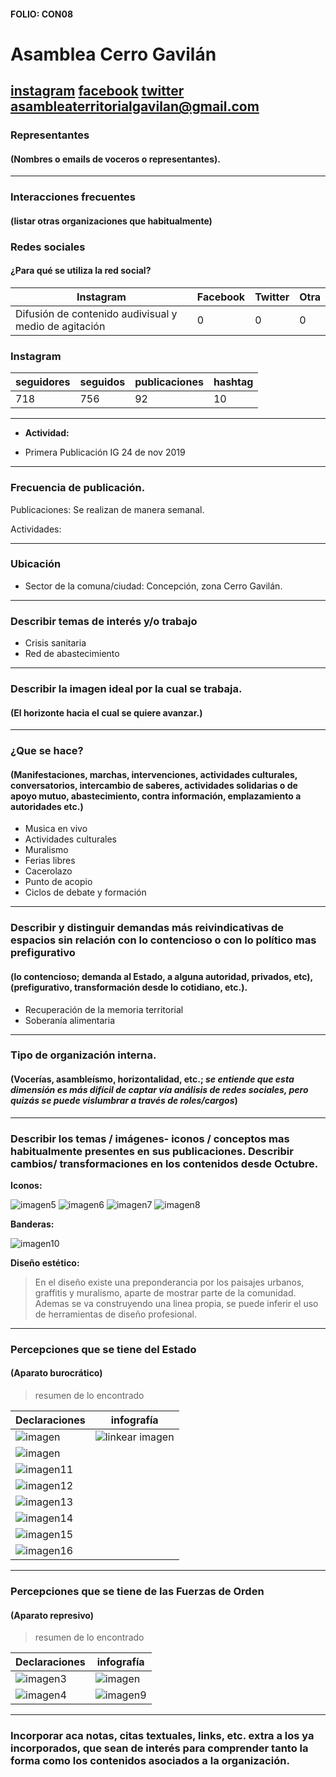 #### FOLIO: CON08
# Asamblea Cerro Gavilán 

[instagram](https://www.instagram.com/asamblea_cerrogavilan/)
[facebook](https://www.facebook.com/AsambleaCerroGavilan)
[twitter]()
<asambleaterritorialgavilan@gmail.com>
---

### Representantes
#### (Nombres o emails de voceros o representantes).

---
### Interacciones frecuentes
#### (listar otras organizaciones que habitualmente)

### Redes sociales
#### ¿Para qué se utiliza la red social?
| Instagram | Facebook | Twitter | Otra 
|---|---|---|---|
|Difusión de contenido audivisual y medio de agitación|0|0|0|

### **Instagram**
| seguidores | seguidos | publicaciones | hashtag |
|---|---|---|---|
|718|756|92|10|

---

* **Actividad:**    

* Primera Publicación IG 24 de nov 2019

---
### Frecuencia de publicación.

Publicaciones: Se realizan de manera semanal. 

Actividades:

---
### Ubicación
* Sector de la comuna/ciudad: Concepción, zona Cerro Gavilán. 

---
### Describir temas de interés y/o trabajo

* Crisis sanitaria 
* Red de abastecimiento 

---
### Describir la imagen ideal por la cual se trabaja.
#### (El horizonte hacia el cual se quiere avanzar.)

---
### ¿Que se hace?
#### (Manifestaciones, marchas, intervenciones, actividades culturales, conversatorios, intercambio de saberes, actividades solidarias o de apoyo mutuo, abastecimiento, contra información, emplazamiento a autoridades etc.)

* Musica en vivo
* Actividades culturales
* Muralismo
* Ferias libres 
* Cacerolazo
* Punto de acopio
* Ciclos de debate y formación

---
### Describir y distinguir demandas más reivindicativas de espacios sin relación con lo contencioso o con lo político mas prefigurativo
#### (lo contencioso; demanda al Estado, a alguna autoridad, privados, etc), (prefigurativo, transformación desde lo cotidiano, etc.).

* Recuperación de la memoria territorial 
* Soberanía alimentaria 

---
### Tipo de organización interna.
#### (Vocerías, asambleísmo, horizontalidad, etc.; *se entiende que esta dimensión es más difícil de captar vía análisis de redes sociales, pero quizás se puede vislumbrar a través de roles/cargos*)

---
### Describir los temas / imágenes- iconos / conceptos mas habitualmente presentes en sus publicaciones. Describir cambios/ transformaciones en los contenidos desde Octubre.

**Iconos:**

![imagen5](74416332_425797864766172_1081220897687300386_n.jpg)
![imagen6](82369328_139692017738028_1453914151887218374_n.jpg)
![imagen7](116336731_961832984292445_7031792273401507096_n.jpg)
![imagen8](96695046_1083330005373840_1551336662665603975_n.jpg)

**Banderas:**

![imagen10](117819826_225923622061044_4253389781571534794_n.jpg)

**Diseño estético:**

> En el diseño existe una preponderancia por los paisajes urbanos, graffitis y muralismo, aparte de mostrar parte de la comunidad. Ademas se va construyendo una linea propia, se puede inferir el uso de herramientas de diseño profesional.  

---
### Percepciones que se tiene del Estado
#### (Aparato burocrático)
> resumen de lo encontrado

| Declaraciones | infografía | 
|---|---|
|![imagen](109818204_159713698954365_2121577212798357804_n.jpg) | ![linkear imagen]() |
|![imagen](109952451_1144910442547273_6124190741126852220_n.jpg) ||
|![imagen11](121061052_343208230125326_1154798303161471310_n.jpg) ||
|![imagen12](120791624_126278202277028_4581400874003069525_n.jpg) ||
|![imagen13](121015912_663193920986196_7781707920451864725_n.jpg) ||
|![imagen14](120803306_138167698025749_7593216941585062298_n.jpg) ||
| ![imagen15](120851262_980507045764837_4882517396379112365_n.jpg) ||
|![imagen16](120939665_328253861769597_8765931944827306113_n.jpg) ||

---
### Percepciones que se tiene de las Fuerzas de Orden
#### (Aparato represivo)
> resumen de lo encontrado

| Declaraciones | infografía | 
|---|---|
|![imagen3](116762160_793809994489047_8618626299348957390_n.jpg) | ![imagen](117243382_195080305298016_4237269655395499165_n.jpg) |
|![imagen4](116435155_4406557366051408_6107768145772261562_n.jpg) | ![imagen9](117304080_381477672841300_4729902518732420635_n.jpg) |

---
### Incorporar aca notas, citas textuales, links, etc. extra a los ya incorporados, que sean de interés para comprender tanto la forma como los contenidos asociados a la organización.
